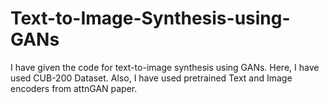 # Text-to-Image-Synthesis-using-GANs

I have given the code for text-to-image synthesis using GANs. Here, I have used CUB-200 Dataset. Also, I have used pretrained Text and Image encoders from attnGAN paper.
